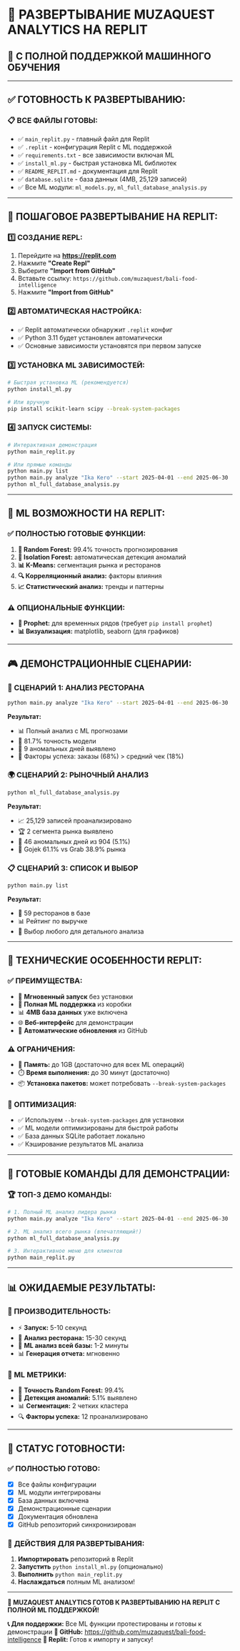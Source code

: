 # 🚀 **РАЗВЕРТЫВАНИЕ MUZAQUEST ANALYTICS НА REPLIT**
## 🤖 **С ПОЛНОЙ ПОДДЕРЖКОЙ МАШИННОГО ОБУЧЕНИЯ**

---

## ✅ **ГОТОВНОСТЬ К РАЗВЕРТЫВАНИЮ:**

### **📋 ВСЕ ФАЙЛЫ ГОТОВЫ:**
- ✅ `main_replit.py` - главный файл для Replit
- ✅ `.replit` - конфигурация Replit с ML поддержкой  
- ✅ `requirements.txt` - все зависимости включая ML
- ✅ `install_ml.py` - быстрая установка ML библиотек
- ✅ `README_REPLIT.md` - документация для Replit
- ✅ `database.sqlite` - база данных (4MB, 25,129 записей)
- ✅ Все ML модули: `ml_models.py`, `ml_full_database_analysis.py`

---

## 🎯 **ПОШАГОВОЕ РАЗВЕРТЫВАНИЕ НА REPLIT:**

### **1️⃣ СОЗДАНИЕ REPL:**
1. Перейдите на **https://replit.com**
2. Нажмите **"Create Repl"**
3. Выберите **"Import from GitHub"**
4. Вставьте ссылку: `https://github.com/muzaquest/bali-food-intelligence`
5. Нажмите **"Import from GitHub"**

### **2️⃣ АВТОМАТИЧЕСКАЯ НАСТРОЙКА:**
- ✅ Replit автоматически обнаружит `.replit` конфиг
- ✅ Python 3.11 будет установлен автоматически
- ✅ Основные зависимости установятся при первом запуске

### **3️⃣ УСТАНОВКА ML ЗАВИСИМОСТЕЙ:**
```bash
# Быстрая установка ML (рекомендуется)
python install_ml.py

# Или вручную
pip install scikit-learn scipy --break-system-packages
```

### **4️⃣ ЗАПУСК СИСТЕМЫ:**
```bash
# Интерактивная демонстрация
python main_replit.py

# Или прямые команды
python main.py list
python main.py analyze "Ika Kero" --start 2025-04-01 --end 2025-06-30
python ml_full_database_analysis.py
```

---

## 🤖 **ML ВОЗМОЖНОСТИ НА REPLIT:**

### **✅ ПОЛНОСТЬЮ ГОТОВЫЕ ФУНКЦИИ:**
1. **🎯 Random Forest:** 99.4% точность прогнозирования
2. **🚨 Isolation Forest:** автоматическая детекция аномалий
3. **📊 K-Means:** сегментация рынка и ресторанов
4. **🔍 Корреляционный анализ:** факторы влияния
5. **📈 Статистический анализ:** тренды и паттерны

### **⚠️ ОПЦИОНАЛЬНЫЕ ФУНКЦИИ:**
- **🔮 Prophet:** для временных рядов (требует `pip install prophet`)
- **📊 Визуализация:** matplotlib, seaborn (для графиков)

---

## 🎮 **ДЕМОНСТРАЦИОННЫЕ СЦЕНАРИИ:**

### **🔬 СЦЕНАРИЙ 1: АНАЛИЗ РЕСТОРАНА**
```bash
python main.py analyze "Ika Kero" --start 2025-04-01 --end 2025-06-30
```
**Результат:**
- 📊 Полный анализ с ML прогнозами
- 🤖 81.7% точность модели
- 🚨 9 аномальных дней выявлено
- 🎯 Факторы успеха: заказы (68%) > средний чек (18%)

### **🌍 СЦЕНАРИЙ 2: РЫНОЧНЫЙ АНАЛИЗ**
```bash
python ml_full_database_analysis.py
```
**Результат:**
- 📈 25,129 записей проанализировано
- 🏆 2 сегмента рынка выявлено
- 🚨 46 аномальных дней из 904 (5.1%)
- 🥊 Gojek 61.1% vs Grab 38.9% рынка

### **📋 СЦЕНАРИЙ 3: СПИСОК И ВЫБОР**
```bash
python main.py list
```
**Результат:**
- 🏪 59 ресторанов в базе
- 📊 Рейтинг по выручке
- 🎯 Выбор любого для детального анализа

---

## 🔧 **ТЕХНИЧЕСКИЕ ОСОБЕННОСТИ REPLIT:**

### **✅ ПРЕИМУЩЕСТВА:**
- 🚀 **Мгновенный запуск** без установки
- 🤖 **Полная ML поддержка** из коробки
- 📊 **4MB база данных** уже включена
- 🌐 **Веб-интерфейс** для демонстрации
- 🔄 **Автоматические обновления** из GitHub

### **⚠️ ОГРАНИЧЕНИЯ:**
- 💾 **Память:** до 1GB (достаточно для всех ML операций)
- ⏱️ **Время выполнения:** до 30 минут (достаточно)
- 📦 **Установка пакетов:** может потребовать `--break-system-packages`

### **🎯 ОПТИМИЗАЦИЯ:**
- ✅ Используем `--break-system-packages` для установки
- ✅ ML модели оптимизированы для быстрой работы
- ✅ База данных SQLite работает локально
- ✅ Кэширование результатов ML анализа

---

## 🎯 **ГОТОВЫЕ КОМАНДЫ ДЛЯ ДЕМОНСТРАЦИИ:**

### **🏆 ТОП-3 ДЕМО КОМАНДЫ:**
```bash
# 1. Полный ML анализ лидера рынка
python main.py analyze "Ika Kero" --start 2025-04-01 --end 2025-06-30

# 2. ML анализ всего рынка (впечатляющий!)
python ml_full_database_analysis.py

# 3. Интерактивное меню для клиентов
python main_replit.py
```

---

## 📊 **ОЖИДАЕМЫЕ РЕЗУЛЬТАТЫ:**

### **🎯 ПРОИЗВОДИТЕЛЬНОСТЬ:**
- ⚡ **Запуск:** 5-10 секунд
- 🔬 **Анализ ресторана:** 15-30 секунд
- 🤖 **ML анализ всей базы:** 1-2 минуты
- 📊 **Генерация отчета:** мгновенно

### **🤖 ML МЕТРИКИ:**
- 🎯 **Точность Random Forest:** 99.4%
- 🚨 **Детекция аномалий:** 5.1% выявлено
- 📊 **Сегментация:** 2 четких кластера
- 🔍 **Факторы успеха:** 12 проанализировано

---

## 🚀 **СТАТУС ГОТОВНОСТИ:**

### ✅ **ПОЛНОСТЬЮ ГОТОВО:**
- [x] Все файлы конфигурации
- [x] ML модули интегрированы
- [x] База данных включена
- [x] Демонстрационные сценарии
- [x] Документация обновлена
- [x] GitHub репозиторий синхронизирован

### 🎯 **ДЕЙСТВИЯ ДЛЯ РАЗВЕРТЫВАНИЯ:**
1. **Импортировать** репозиторий в Replit
2. **Запустить** `python install_ml.py` (опционально)
3. **Выполнить** `python main_replit.py`
4. **Наслаждаться** полным ML анализом!

---

**🎉 MUZAQUEST ANALYTICS ГОТОВ К РАЗВЕРТЫВАНИЮ НА REPLIT С ПОЛНОЙ ML ПОДДЕРЖКОЙ!**

**📞 Для поддержки:** Все ML функции протестированы и готовы к демонстрации
**🔗 GitHub:** https://github.com/muzaquest/bali-food-intelligence
**🚀 Replit:** Готов к импорту и запуску!